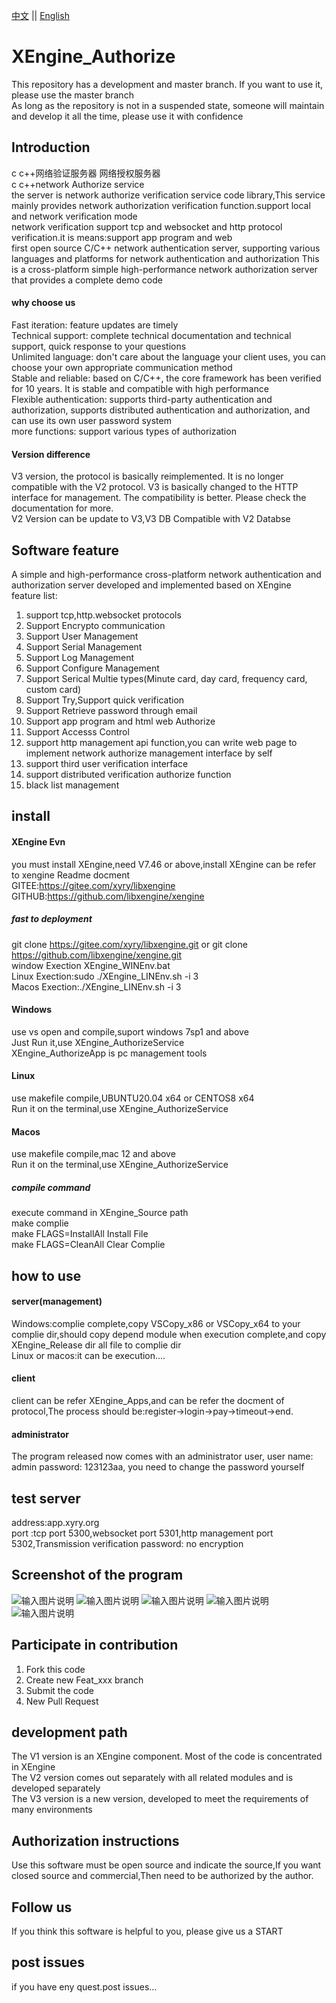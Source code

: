 [中文](README.md) ||  [English](README.en.md)  
# XEngine_Authorize
This repository has a development and master branch. If you want to use it, please use the master branch  
As long as the repository is not in a suspended state, someone will maintain and develop it all the time, please use it with confidence  

## Introduction
c c++网络验证服务器 网络授权服务器  
c c++network Authorize service  
the server is network authorize verification service code library,This service mainly provides network authorization verification function.support local and network verification mode  
network verification support tcp and websocket and http protocol verification.it is means:support app program and web  
first open source C/C++ network authentication server, supporting various languages ​​and platforms for network authentication and authorization
This is a cross-platform simple high-performance network authorization server that provides a complete demo code  

#### why choose us
Fast iteration: feature updates are timely  
Technical support: complete technical documentation and technical support, quick response to your questions  
Unlimited language: don't care about the language your client uses, you can choose your own appropriate communication method  
Stable and reliable: based on C/C++, the core framework has been verified for 10 years. It is stable and compatible with high performance  
Flexible authentication: supports third-party authentication and authorization, supports distributed authentication and authorization, and can use its own user password system  
more functions: support various types of authorization  

#### Version difference
V3 version, the protocol is basically reimplemented. It is no longer compatible with the V2 protocol. V3 is basically changed to the HTTP interface for management. The compatibility is better. Please check the documentation for more.  
V2 Version can be update to V3,V3 DB Compatible with V2 Databse

## Software feature
A simple and high-performance cross-platform network authentication and authorization server developed and implemented based on XEngine  
feature list:  
1. support tcp,http.websocket protocols
2. Support Encrypto communication
3. Support User Management
4. Support Serial Management
5. Support Log Management
6. Support Configure Management
7. Support Serical Multie types(Minute card, day card, frequency card, custom card)
8. Support Try,Support quick verification
9. Support Retrieve password through email
10. Support app program and html web Authorize
11. Support Accesss Control
12. support http management api function,you can write web page to implement network authorize management interface by self
13. support third user verification interface
14. support distributed verification authorize function
15. black list management

## install

#### XEngine Evn
you must install XEngine,need V7.46 or above,install XEngine can be refer to xengine Readme docment  
GITEE:https://gitee.com/xyry/libxengine  
GITHUB:https://github.com/libxengine/xengine

##### fast to deployment 
git clone https://gitee.com/xyry/libxengine.git or git clone https://github.com/libxengine/xengine.git  
window Exection XEngine_WINEnv.bat   
Linux Exection:sudo ./XEngine_LINEnv.sh -i 3  
Macos Exection:./XEngine_LINEnv.sh -i 3

#### Windows
use vs open and compile,suport windows 7sp1 and above  
Just Run it,use XEngine_AuthorizeService  
XEngine_AuthorizeApp is pc management tools

#### Linux
use makefile compile,UBUNTU20.04 x64 or CENTOS8 x64  
Run it on the terminal,use XEngine_AuthorizeService

#### Macos
use makefile compile,mac 12 and above  
Run it on the terminal,use XEngine_AuthorizeService

##### compile command
execute command in XEngine_Source path   
make complie  
make FLAGS=InstallAll Install File  
make FLAGS=CleanAll Clear Complie  

## how to use
#### server(management)
Windows:complie complete,copy VSCopy_x86 or VSCopy_x64 to your complie dir,should copy depend module when execution complete,and copy XEngine_Release dir all file to complie dir  
Linux or macos:it can be execution....

#### client
client can be refer XEngine_Apps,and can be refer the docment of protocol,The process should be:register->login->pay->timeout->end.  

#### administrator
The program released now comes with an administrator user, user name: admin password: 123123aa, you need to change the password yourself  

## test server
address:app.xyry.org  
port :tcp port 5300,websocket port 5301,http management port 5302,Transmission verification password: no encryption

## Screenshot of the program
![输入图片说明](https://www.xyry.org/XEngine_StructPic/authorize/1.png "在这里输入图片标题")
![输入图片说明](https://www.xyry.org/XEngine_StructPic/authorize/2.png "在这里输入图片标题")
![输入图片说明](https://www.xyry.org/XEngine_StructPic/authorize/3.png "在这里输入图片标题")
![输入图片说明](https://www.xyry.org/XEngine_StructPic/authorize/4.png "在这里输入图片标题")
![输入图片说明](https://www.xyry.org/XEngine_StructPic/authorize/5.png "在这里输入图片标题")

## Participate in contribution

1.  Fork this code
2.  Create new Feat_xxx branch
3.  Submit the code
4.  New Pull Request

## development path
The V1 version is an XEngine component. Most of the code is concentrated in XEngine  
The V2 version comes out separately with all related modules and is developed separately  
The V3 version is a new version, developed to meet the requirements of many environments  

## Authorization instructions
Use this software must be open source and indicate the source,If you want closed source and commercial,Then need to be authorized by the author.

## Follow us
If you think this software is helpful to you, please give us a START

## post issues

if you have eny quest.post issues...